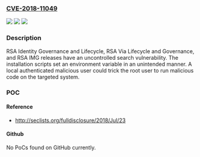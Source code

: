 ### [CVE-2018-11049](https://cve.mitre.org/cgi-bin/cvename.cgi?name=CVE-2018-11049)
![](https://img.shields.io/static/v1?label=Product&message=Pivotal%20Operations%20Manager&color=blue)
![](https://img.shields.io/static/v1?label=Version&message=n%2Fa&color=blue)
![](https://img.shields.io/static/v1?label=Vulnerability&message=uncontrolled%20search%20path%20vulnerability&color=brighgreen)

### Description

RSA Identity Governance and Lifecycle, RSA Via Lifecycle and Governance, and RSA IMG releases have an uncontrolled search vulnerability. The installation scripts set an environment variable in an unintended manner. A local authenticated malicious user could trick the root user to run malicious code on the targeted system.

### POC

#### Reference
- http://seclists.org/fulldisclosure/2018/Jul/23

#### Github
No PoCs found on GitHub currently.

